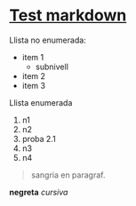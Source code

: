 # [Test markdown](http://markdowntutorial.com/lesson/1/) 

Llista no enumerada: 
* item 1
  * subnivell
* item 2
* item 3

Llista enumerada

1. n1 
2. n2
  3. proba 2.1
4. n3
5. n4

> sangria en paragraf.

**negreta**
_cursiva_
